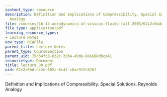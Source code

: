 ```yaml
---
content_type: resource
description: Definition and Implications of Compressibility. Special Solutions. Reynolds
  Analogy
file: /courses/16-13-aerodynamics-of-viscous-fluids-fall-2003/62c2c6bddc2e692a6c4fc0ac912c02bf_lecture_30.pdf
file_type: application/pdf
learning_resource_types:
- Lecture Notes
ocw_type: OCWFile
parent_title: Lecture Notes
parent_type: CourseSection
parent_uid: 75d54fc3-032c-35b4-49de-966608dbca41
resourcetype: Document
title: lecture_30.pdf
uid: 62c2c6bd-dc2e-692a-6c4f-c0ac912c02bf
---
```

Definition and Implications of Compressibility. Special Solutions. Reynolds Analogy

